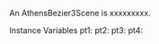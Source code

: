 An AthensBezier3Scene is xxxxxxxxx.Instance Variables	pt1:		<Object>	pt2:		<Object>	pt3:		<Object>	pt4:		<Object>pt1	- xxxxxpt2	- xxxxxpt3	- xxxxxpt4	- xxxxx